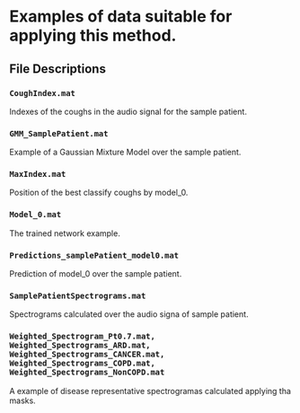 # Examples of data suitable for applying this method.

## File Descriptions
### `CoughIndex.mat`

Indexes of the coughs in the audio signal for the sample patient.

### `GMM_SamplePatient.mat`

Example of a Gaussian Mixture Model over the sample patient. 

### `MaxIndex.mat`

Position of the best classify coughs by model_0.

### `Model_0.mat`

The trained network example.

### `Predictions_samplePatient_model0.mat`

Prediction of model_0 over the sample patient.

### `SamplePatientSpectrograms.mat`

Spectrograms calculated over the audio signa of sample patient.


### `Weighted_Spectrogram_Pt0.7.mat, Weighted_Spectrograms_ARD.mat, Weighted_Spectrograms_CANCER.mat, Weighted_Spectrograms_COPD.mat, Weighted_Spectrograms_NonCOPD.mat`
A example of disease representative spectrogramas calculated applying tha masks.


	





	




